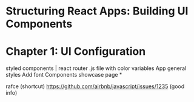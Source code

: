 # Structuring React Apps: Building UI Components

# Chapter 1: UI Configuration

styled components | react router
.js file with color variables
App general styles
Add font
Components showcase page *

rafce (shortcut)
https://github.com/airbnb/javascript/issues/1235 (good info)